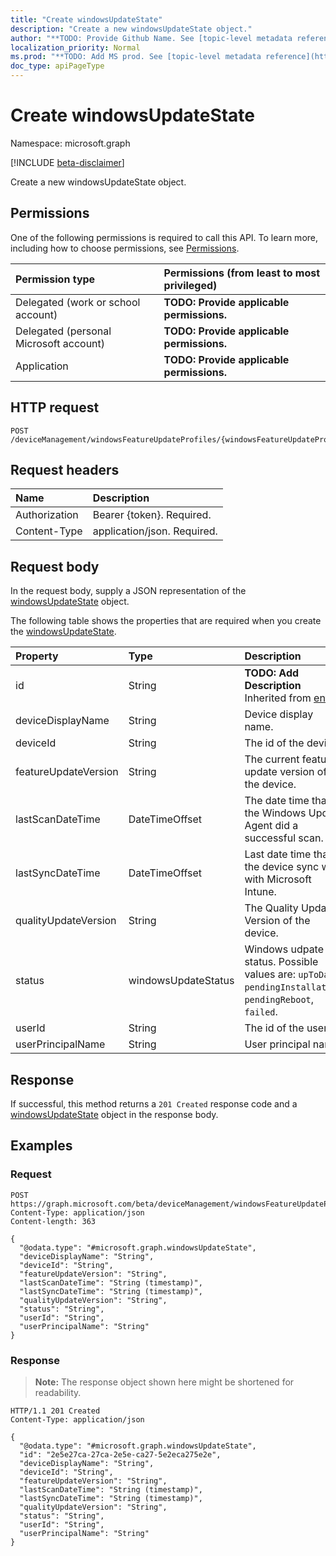 ```yaml
---
title: "Create windowsUpdateState"
description: "Create a new windowsUpdateState object."
author: "**TODO: Provide Github Name. See [topic-level metadata reference](https://msgo.azurewebsites.net/add/document/guidelines/metadata.html#topic-level-metadata)**"
localization_priority: Normal
ms.prod: "**TODO: Add MS prod. See [topic-level metadata reference](https://msgo.azurewebsites.net/add/document/guidelines/metadata.html#topic-level-metadata)**"
doc_type: apiPageType
---
```


# Create windowsUpdateState
Namespace: microsoft.graph

[!INCLUDE [beta-disclaimer](../../includes/beta-disclaimer.md)]

Create a new windowsUpdateState object.

## Permissions
One of the following permissions is required to call this API. To learn more, including how to choose permissions, see [Permissions](/graph/permissions-reference).

|Permission type|Permissions (from least to most privileged)|
|:---|:---|
|Delegated (work or school account)|**TODO: Provide applicable permissions.**|
|Delegated (personal Microsoft account)|**TODO: Provide applicable permissions.**|
|Application|**TODO: Provide applicable permissions.**|

## HTTP request

<!-- {
  "blockType": "ignored"
}
-->
``` http
POST /deviceManagement/windowsFeatureUpdateProfiles/{windowsFeatureUpdateProfileId}/deviceUpdateStates
```

## Request headers
|Name|Description|
|:---|:---|
|Authorization|Bearer {token}. Required.|
|Content-Type|application/json. Required.|

## Request body
In the request body, supply a JSON representation of the [windowsUpdateState](../resources/windowsupdatestate.md) object.

The following table shows the properties that are required when you create the [windowsUpdateState](../resources/windowsupdatestate.md).

|Property|Type|Description|
|:---|:---|:---|
|id|String|**TODO: Add Description** Inherited from [entity](../resources/entity.md)|
|deviceDisplayName|String|Device display name.|
|deviceId|String|The id of the device.|
|featureUpdateVersion|String|The current feature update version of the device.|
|lastScanDateTime|DateTimeOffset|The date time that the Windows Update Agent did a successful scan.|
|lastSyncDateTime|DateTimeOffset|Last date time that the device sync with with Microsoft Intune.|
|qualityUpdateVersion|String|The Quality Update Version of the device.|
|status|windowsUpdateStatus|Windows udpate status. Possible values are: `upToDate`, `pendingInstallation`, `pendingReboot`, `failed`.|
|userId|String|The id of the user.|
|userPrincipalName|String|User principal name.|



## Response

If successful, this method returns a `201 Created` response code and a [windowsUpdateState](../resources/windowsupdatestate.md) object in the response body.

## Examples

### Request
<!-- {
  "blockType": "request",
  "name": "create_windowsupdatestate_from_"
}
-->
``` http
POST https://graph.microsoft.com/beta/deviceManagement/windowsFeatureUpdateProfiles/{windowsFeatureUpdateProfileId}/deviceUpdateStates
Content-Type: application/json
Content-length: 363

{
  "@odata.type": "#microsoft.graph.windowsUpdateState",
  "deviceDisplayName": "String",
  "deviceId": "String",
  "featureUpdateVersion": "String",
  "lastScanDateTime": "String (timestamp)",
  "lastSyncDateTime": "String (timestamp)",
  "qualityUpdateVersion": "String",
  "status": "String",
  "userId": "String",
  "userPrincipalName": "String"
}
```


### Response
>**Note:** The response object shown here might be shortened for readability.
<!-- {
  "blockType": "response",
  "truncated": true,
  "@odata.type": "microsoft.graph.windowsUpdateState"
}
-->
``` http
HTTP/1.1 201 Created
Content-Type: application/json

{
  "@odata.type": "#microsoft.graph.windowsUpdateState",
  "id": "2e5e27ca-27ca-2e5e-ca27-5e2eca275e2e",
  "deviceDisplayName": "String",
  "deviceId": "String",
  "featureUpdateVersion": "String",
  "lastScanDateTime": "String (timestamp)",
  "lastSyncDateTime": "String (timestamp)",
  "qualityUpdateVersion": "String",
  "status": "String",
  "userId": "String",
  "userPrincipalName": "String"
}
```

